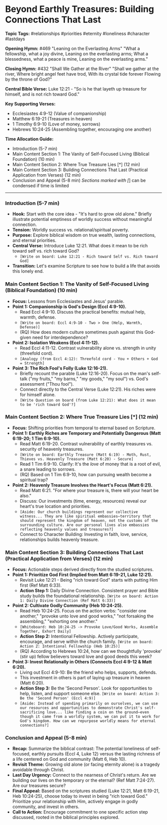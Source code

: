 # Beyond Earthly Treasures: Building Connections That Last

**Topic Tags:** #relationships #priorities #eternity #loneliness #character #lastdays

**Opening Hymn:** #469 "Leaning on the Everlasting Arms"
"What a fellowship, what a joy divine, Leaning on the everlasting arms; What a blessedness, what a peace is mine, Leaning on the everlasting arms."

**Closing Hymn:** #432 "Shall We Gather at the River"
"Shall we gather at the river, Where bright angel feet have trod, With its crystal tide forever Flowing by the throne of God?"

**Central Bible Verse:** Luke 12:21 - "So is he that layeth up treasure for himself, and is not rich toward God."

**Key Supporting Verses:**
*   Ecclesiastes 4:9-12 (Value of companionship)
*   Matthew 6:19-21 (Treasures in heaven)
*   1 Timothy 6:9-10 (Love of money, sorrows)
*   Hebrews 10:24-25 (Assembling together, encouraging one another)

**Time Allocation Guide:**
- Introduction (5-7 min)
- Main Content Section 1: The Vanity of Self-Focused Living (Biblical Foundation) (10 min)
- Main Content Section 2: Where True Treasure Lies [*] (12 min)
- Main Content Section 3: Building Connections That Last (Practical Application from Verses) (12 min)
- Conclusion and Appeal (5-8 min)
*Sections marked with [*] can be condensed if time is limited

---

### Introduction (5-7 min)

-   **Hook:** Start with the core idea - "It's hard to grow old alone." Briefly illustrate potential emptiness of worldly success without meaningful connection.
-   **Tension:** Worldly success vs. relational/spiritual poverty.
-   **Purpose:** Explore biblical wisdom on true wealth, lasting connections, and eternal priorities.
-   **Central Verse:** Introduce Luke 12:21. What does it mean to be rich toward self vs. rich toward God?
    -   `[Write on board: Luke 12:21 - Rich toward Self vs. Rich toward God]`
-   **Transition:** Let's examine Scripture to see how to build a life that avoids this lonely end.

### Main Content Section 1: The Vanity of Self-Focused Living (Biblical Foundation) (10 min)

-   **Focus:** Lessons from Ecclesiastes and Jesus' parable.
-   **Point 1: Companionship is God's Design (Eccl 4:9-10).**
    -   Read Eccl 4:9-10. Discuss the practical benefits: mutual help, warmth, defense.
    -   `[Write on board: Eccl 4:9-10 - Two > One (Help, Warmth, Defense)]`
    -   (RQ) How does modern culture sometimes push against this God-given need for interdependence?
-   **Point 2: Isolation Weakens (Eccl 4:11-12).**
    -   Read Eccl 4:11-12. Contrast vulnerability alone vs. strength in unity (threefold cord).
    -   `[Analogy (from Eccl 4:12): Threefold cord - You + Others + God = Strength]`
-   **Point 3: The Rich Fool's Folly (Luke 12:16-21).**
    -   Briefly recount the parable (Luke 12:16-20). Focus on the man's self-talk ("my fruits," "my barns," "my goods," "my soul") vs. God's assessment ("Thou fool").
    -   Connect directly to the Central Verse (Luke 12:21). His riches were for himself alone.
    -   `[Write Question on board (from Luke 12:21): What does it mean to be 'rich toward God'?]`

### Main Content Section 2: Where True Treasure Lies [*] (12 min)

-   **Focus:** Shifting priorities from temporal to eternal based on Scripture.
-   **Point 1: Earthly Riches are Temporary and Potentially Dangerous (Matt 6:19-20; 1 Tim 6:9-10).**
    -   Read Matt 6:19-20. Contrast vulnerability of earthly treasures vs. security of heavenly treasures.
    -   `[Write on board: Earthly Treasure (Matt 6:19) - Moth, Rust, Thieves vs. Heavenly Treasure (Matt 6:20) - Secure]`
    -   Read 1 Tim 6:9-10. Clarify: It's the *love* of money that is a root of evil, a snare leading to sorrows.
    -   (RQ) Based on 1 Tim 6:9-10, how can pursuing wealth become a spiritual trap?
-   **Point 2: Heavenly Treasure Involves the Heart's Focus (Matt 6:21).**
    -   Read Matt 6:21. "For where your treasure is, there will your heart be also."
    -   Discuss: Our investments (time, energy, resources) reveal our heart's true location and priorities.
    -   `[Aside: Our church buildings represent our collective witness... They are like spiritual embassies—territory that should represent the kingdom of heaven, not the customs of the surrounding culture. Are our personal lives also embassies reflecting heavenly values and treasures?]`
    -   Connect to Character Building: Investing in faith, love, service, relationships builds heavenly treasure.

### Main Content Section 3: Building Connections That Last (Practical Application from Verses) (12 min)

-   **Focus:** Actionable steps derived directly from the studied scriptures.
-   **Point 1: Prioritize God First (Implied from Matt 6:19-21, Luke 12:21).**
    -   Revisit Luke 12:21 - Being "rich toward God" starts with putting Him first (Ref Matt 6:33).
    -   **Action Step 1:** Daily Divine Connection. Consistent prayer and Bible study builds the foundational relationship. `[Write on board: Action 1: Daily Divine Connection (Ref Matt 6:33)]`
-   **Point 2: Cultivate Godly Community (Heb 10:24-25).**
    -   Read Heb 10:24-25. Focus on the action verbs: "consider one another," "provoke unto love and good works," "not forsaking the assembling," "exhorting one another."
    -   `[Whiteboard: Heb 10:24-25 -> Provoke Love/Good Works, Assemble Together, Exhort Daily]`
    -   **Action Step 2:** Intentional Fellowship. Actively participate, encourage, and serve within the church family. `[Write on board: Action 2: Intentional Fellowship (Heb 10:25)]`
    -   (RQ) According to Hebrews 10:24, how can we thoughtfully 'provoke' (stir up) fellow believers toward love and good deeds this week?
-   **Point 3: Invest Relationally in Others (Connects Eccl 4:9-12 & Matt 6:20).**
    -   Living out Eccl 4:9-10: Be the friend who helps, supports, defends.
    -   This investment in others is part of laying up treasure in heaven (Matt 6:20).
    -   **Action Step 3:** Be the 'Second Person'. Look for opportunities to help, listen, and support someone else. `[Write on board: Action 3: Be the 'Second Person' (Eccl 4:9)]`
    -   `[Aside: Instead of spending primarily on ourselves, we can use our resources and opportunities to demonstrate Christ's self-sacrificing love... like finding a coin on the ground—even though it came from a worldly system, we can put it to work for God's kingdom. How can we repurpose worldly means for eternal connections?]`

### Conclusion and Appeal (5-8 min)

-   **Recap:** Summarize the biblical contrast: The potential loneliness of self-focused, earthly pursuits (Eccl 4, Luke 12) versus the lasting richness of a life centered on God and community (Matt 6, Heb 10).
-   **Revisit Theme:** Growing old alone (or facing eternity alone) is a tragedy avoidable through Christ.
-   **Last Day Urgency:** Connect to the nearness of Christ's return. Are we building our lives on the temporary or the eternal? (Ref Matt 7:24-27). Are our treasures secure?
-   **Final Appeal:** Based on the scriptures studied (Luke 12:21, Matt 6:19-21, Heb 10:24-25), choose today to invest in being "rich toward God." Prioritize your relationship with Him, actively engage in godly community, and invest in others.
-   **Call to Action:** Encourage commitment to one specific action step discussed, rooted in the biblical principles explored.